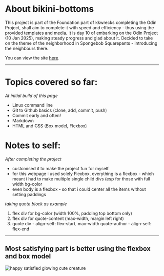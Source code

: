 # About bikini-bottoms

This project is part of the Foundation part of kkwrecks completing the Odin Project, shall aim to complete it with speed and efficiency - thus using the provided templates and media.
It is day 10 of embarking on the Odin Project (10 Jan 2025), making steady progress and glad about it.
Decided to take on the theme of the neighborhood in Spongebob Squarepants - introducing the neighbours there.

You can view the site [here](https://kkwrecks.github.io/bikini-bottoms/ "Bikini Bottoms - under the sea").

***

# Topics covered so far:

*At initial build of this page*
- Linux command line
- Git to Github basics (clone, add, commit, push)
- Commit early and often!
- Markdown
- HTML and CSS (Box model, Flexbox)

# Notes to self:

*After completing the project*
- customised it to make the project fun for myself
- for this webpage i used solely Flexbox, everything is a flexbox - which meant i had to make multiple single child divs (esp for those with full width bg-color
- even body is a flexbox - so that i could center all the items without setting paddings

*taking quote block as example*
1. flex div for bg-color (width 100%, padding top bottom only)
2. flex div for quote-content (max-width, margin left right)
3.  quote div - align-self: flex-start, max-width
    quote-author - align-self: flex-end

***

## Most satisfying part is better using the flexbox and box model
![happy satisfied glowing cute creature](https://media1.giphy.com/media/v1.Y2lkPTc5MGI3NjExeXJ2NXA0c2M2MGR2b2VzdDNtZXAzOGZ0ZHMyOXRmZnZqOTc0NnNmbiZlcD12MV9pbnRlcm5hbF9naWZfYnlfaWQmY3Q9Zw/TKYywjb7rLb2AyiUbc/giphy.webp)
